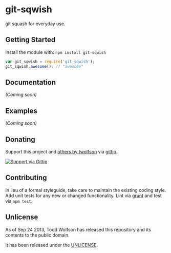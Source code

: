 # git-sqwish

git squash for everyday use.

## Getting Started
Install the module with: `npm install git-sqwish`

```javascript
var git_sqwish = require('git-sqwish');
git_sqwish.awesome(); // "awesome"
```

## Documentation
_(Coming soon)_

## Examples
_(Coming soon)_

## Donating
Support this project and [others by twolfson][gittip] via [gittip][].

[![Support via Gittip][gittip-badge]][gittip]

[gittip-badge]: https://rawgithub.com/twolfson/gittip-badge/master/dist/gittip.png
[gittip]: https://www.gittip.com/twolfson/

## Contributing
In lieu of a formal styleguide, take care to maintain the existing coding style. Add unit tests for any new or changed functionality. Lint via [grunt](https://github.com/gruntjs/grunt) and test via `npm test`.

## Unlicense
As of Sep 24 2013, Todd Wolfson has released this repository and its contents to the public domain.

It has been released under the [UNLICENSE][].

[UNLICENSE]: UNLICENSE
